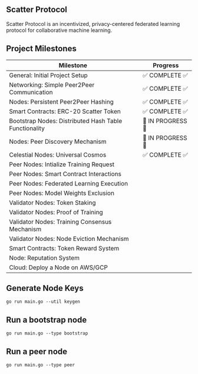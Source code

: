 ## Scatter Protocol

Scatter Protocol is an incentivized, privacy-centered federated learning protocol for collaborative machine learning.

## Project Milestones

| **Milestone**                                         | **Progress**      |
| ----------------------------------------------------- | ----------------- |
| General: Initial Project Setup                        | ✅ COMPLETE ✅    |
| Networking: Simple Peer2Peer Communication            | ✅ COMPLETE ✅    |
| Nodes: Persistent Peer2Peer Hashing                   | ✅ COMPLETE ✅    |
| Smart Contracts: ERC-20 Scatter Token                 | ✅ COMPLETE ✅    |
| Bootstrap Nodes: Distributed Hash Table Functionality | 🚧 IN PROGRESS 🚧 |
| Nodes: Peer Discovery Mechanism                       | 🚧 IN PROGRESS 🚧 |
| Celestial Nodes: Universal Cosmos                     | ✅ COMPLETE ✅    |
| Peer Nodes: Intialize Training Request                |                   |
| Peer Nodes: Smart Contract Interactions               |                   |
| Peer Nodes: Federated Learning Execution              |                   |
| Peer Nodes: Model Weights Exclusion                   |                   |
| Validator Nodes: Token Staking                        |                   |
| Validator Nodes: Proof of Training                    |                   |
| Validator Nodes: Training Consensus Mechanism         |                   |
| Validator Nodes: Node Eviction Mechanism              |                   |
| Smart Contracts: Token Reward System                  |                   |
| Node: Reputation System                               |                   |
| Cloud: Deploy a Node on AWS/GCP                       |                   |

## Generate Node Keys

```
go run main.go --util keygen
```

## Run a bootstrap node

```
go run main.go --type bootstrap
```

## Run a peer node

```
go run main.go --type peer
```
